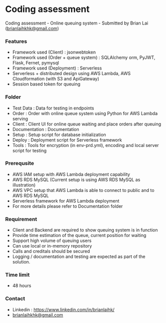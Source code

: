 # Coding assessment
Coding assessment - Online queuing system - Submitted by Brian Lai (brianlaihkhk@gmail.com)

### Features

- Framework used (Client) : jsonwebtoken
- Framework used (Order + queue system) : SQLAlchemy orm, PyJWT, Flask, Fernet, pymysql
- Framework used (Deployment) : Serverless
- Serverless + distributed design using AWS Lambda, AWS Cloudformation (with S3 and ApiGateway)
- Session based token for queuing

### Folder

- Test Data : Data for testing in endpoints
- Order : Order with online queue system using Python for AWS Lambda serving
- Client : Client UI for online queue waiting and place orders after queuing
- Documentation : Documentation
- Setup : Setup script for database initialization
- Deploy : Deployment script for Serverless framework
- Tools : Tools for encryption (in env-prd.yml), encoding and local server script for testing

### Prerequsite

- AWS IAM setup with AWS Lambda deployment capability
- AWS RDS MySQL (Current setup is using AWS RDS MySQL as illustration)
- AWS VPC setup that AWS Lambda is able to connect to public and to AWS RDS MySQL 
- Serverless framework for AWS Lambda deployment
- For more details please refer to Documentation folder

### Requirement

- Client and Backend are required to show queuing system is in function
- Provide time estimation of the queue, current position for waiting
- Support high volume of queuing users
- Can use local or in-memory repository
- Calls and creditals should be secured
- Logging / documentation and testing are expected as part of the solution.

### Time limit

- 48 hours

### Contact
- Linkedin : https://www.linkedin.com/in/brianlaihk/
- brianlaihkhk@gmail.com

